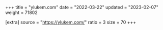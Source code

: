 +++
title = "ylukem.com"
date = "2022-03-22"
updated = "2023-02-07"
weight = 71802

[extra]
source = "https://ylukem.com/"
ratio = 3
size = 70
+++
